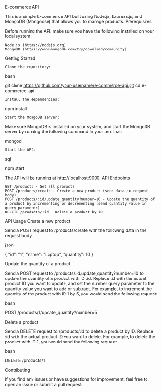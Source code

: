 
E-commerce API

This is a simple E-commerce API built using Node.js, Express.js, and MongoDB (Mongoose) that allows you to manage products.
Prerequisites

Before running the API, make sure you have the following installed on your local system:

    Node.js (https://nodejs.org)
    MongoDB (https://www.mongodb.com/try/download/community)

Getting Started

    Clone the repository:

bash

git clone https://github.com/your-username/e-commerce-api.git
cd e-commerce-api

    Install the dependencies:

npm install

    Start the MongoDB server:

Make sure MongoDB is installed on your system, and start the MongoDB server by running the following command in your terminal:

mongod

    Start the API:

sql

npm start

The API will be running at http://localhost:9000.
API Endpoints

    GET /products - Get all products
    POST /products/create - Create a new product (send data in request body)
    POST /products/:id/update_quantity?number=10 - Update the quantity of a product by incrementing or decrementing (send quantity value in query parameter)
    DELETE /products/:id - Delete a product by ID

API Usage
Create a new product

Send a POST request to /products/create with the following data in the request body:

json

{
  "id": "1",
  "name": "Laptop",
  "quantity": 10
}

Update the quantity of a product

Send a POST request to /products/:id/update_quantity?number=10 to update the quantity of a product with ID :id. Replace :id with the actual product ID you want to update, and set the number query parameter to the quantity value you want to add or subtract. For example, to increment the quantity of the product with ID 1 by 5, you would send the following request:

bash

POST /products/1/update_quantity?number=5

Delete a product

Send a DELETE request to /products/:id to delete a product by ID. Replace :id with the actual product ID you want to delete. For example, to delete the product with ID 1, you would send the following request:

bash

DELETE /products/1

Contributing

If you find any issues or have suggestions for improvement, feel free to open an issue or submit a pull request.